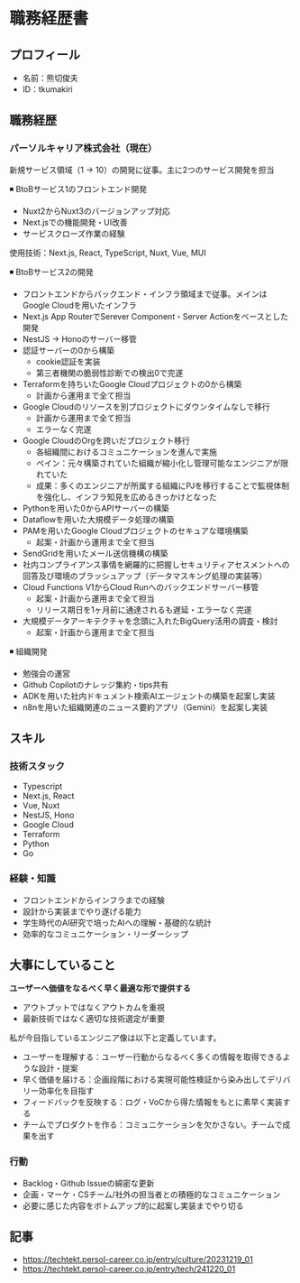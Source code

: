 # 職務経歴書
## プロフィール
- 名前：熊切俊夫
- ID：tkumakiri

## 職務経歴
### パーソルキャリア株式会社（現在）
新規サービス領域（1 → 10）の開発に従事。主に2つのサービス開発を担当

◾️ BtoBサービス1のフロントエンド開発
- Nuxt2からNuxt3のバージョンアップ対応
- Next.jsでの機能開発・UI改善
- サービスクローズ作業の経験

使用技術：Next.js, React, TypeScript, Nuxt, Vue, MUI

◾️ BtoBサービス2の開発
- フロントエンドからバックエンド・インフラ領域まで従事。メインはGoogle Cloudを用いたインフラ
- Next.js App RouterでSerever Component・Server Actionをベースとした開発
- NestJS → Honoのサーバー移管
- 認証サーバーの0から構築
  - cookie認証を実装
  - 第三者機関の脆弱性診断での検出0で完遂
- Terraformを持ちいたGoogle Cloudプロジェクトの0から構築
  - 計画から運用まで全て担当
- Google Cloudのリソースを別プロジェクトにダウンタイムなしで移行
  - 計画から運用まで全て担当
  - エラーなく完遂
- Google CloudのOrgを跨いだプロジェクト移行
  - 各組織間におけるコミュニケーションを進んで実施
  - ペイン：元々構築されていた組織が縮小化し管理可能なエンジニアが限れていた
  - 成果：多くのエンジニアが所属する組織にPJを移行することで監視体制を強化し、インフラ知見を広めるきっかけとなった
- Pythonを用いた0からAPIサーバーの構築
- Dataflowを用いた大規模データ処理の構築
- PAMを用いたGoogle Cloudプロジェクトのセキュアな環境構築
  - 起案・計画から運用まで全て担当 
- SendGridを用いたメール送信機構の構築
- 社内コンプライアンス事情を網羅的に把握しセキュリティアセスメントへの回答及び環境のブラッシュアップ（データマスキング処理の実装等）
- Cloud Functions V1からCloud Runへのバックエンドサーバー移管
  - 起案・計画から運用まで全て担当
  - リリース期日を1ヶ月前に通達されるも遅延・エラーなく完遂
- 大規模データアーキテクチャを念頭に入れたBigQuery活用の調査・検討
  - 起案・計画から運用まで全て担当


◾️ 組織開発
- 勉強会の運営
- Github Copilotのナレッジ集約・tips共有
- ADKを用いた社内ドキュメント検索AIエージェントの構築を起案し実装
- n8nを用いた組織関連のニュース要約アプリ（Gemini）を起案し実装

## スキル
### 技術スタック
- Typescript
- Next.js, React
- Vue, Nuxt
- NestJS, Hono
- Google Cloud
- Terraform
- Python
- Go

### 経験・知識
- フロントエンドからインフラまでの経験
- 設計から実装までやり遂げる能力
- 学生時代のAI研究で培ったAIへの理解・基礎的な統計
- 効率的なコミュニケーション・リーダーシップ

## 大事にしていること
**ユーザーへ価値をなるべく早く最適な形で提供する**
- アウトプットではなくアウトカムを重視
- 最新技術ではなく適切な技術選定が重要

私が今目指しているエンジニア像は以下と定義しています。
- ユーザーを理解する：ユーザー行動からなるべく多くの情報を取得できるような設計・提案
- 早く価値を届ける：企画段階における実現可能性検証から染み出してデリバリー効率化を目指す
- フィードバックを反映する：ログ・VoCから得た情報をもとに素早く実装する
- チームでプロダクトを作る：コミュニケーションを欠かさない。チームで成果を出す

### 行動
- Backlog・Github Issueの綿密な更新
- 企画・マーケ・CSチーム/社外の担当者との積極的なコミュニケーション
- 必要に感じた内容をボトムアップ的に起案し実装までやり切る


## 記事
- https://techtekt.persol-career.co.jp/entry/culture/20231219_01
- https://techtekt.persol-career.co.jp/entry/tech/241220_01
